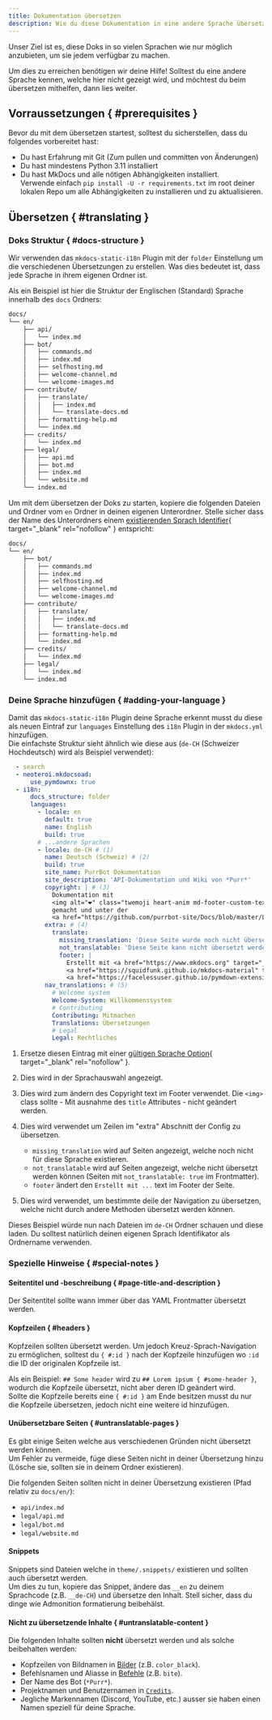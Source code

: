 ```yaml
---
title: Dokumentation übersetzen
description: Wie du diese Dokumentation in eine andere Sprache übersetzen kannst.
---
```


Unser Ziel ist es, diese Doks in so vielen Sprachen wie nur möglich anzubieten, um sie jedem verfügbar zu machen.

Um dies zu erreichen benötigen wir deine Hilfe! Solltest du eine andere Sprache kennen, welche hier nicht gezeigt wird, und möchtest du beim übersetzen mithelfen, dann lies weiter.

## Vorraussetzungen { #prerequisites }

Bevor du mit dem übersetzen startest, solltest du sicherstellen, dass du folgendes vorbereitet hast:

- Du hast Erfahrung mit Git (Zum pullen und committen von Änderungen)
- Du hast mindestens Python 3.11 installiert
- Du hast MkDocs und alle nötigen Abhängigkeiten installiert.  
  Verwende einfach `pip install -U -r requirements.txt` im root deiner lokalen Repo um alle Abhängigkeiten zu installieren und zu aktualisieren.

## Übersetzen { #translating }

### Doks Struktur { #docs-structure }

Wir verwenden das `mkdocs-static-i18n` Plugin mit der `folder` Einstellung um die verschiedenen Übersetzungen zu erstellen. Was dies bedeutet ist, dass jede Sprache in ihrem eigenen Ordner ist.

Als ein Beispiel ist hier die Struktur der Englischen (Standard) Sprache innerhalb des `docs` Ordners:
```txt title="Ordnerstruktur"
docs/
└── en/
    ├── api/
    │   └── index.md
    ├── bot/
    │   ├── commands.md
    │   ├── index.md
    │   ├── selfhosting.md
    │   ├── welcome-channel.md
    │   └── welcome-images.md
    ├── contribute/
    │   ├── translate/
    │   │   ├── index.md
    │   │   └── translate-docs.md
    │   ├── formatting-help.md
    │   └── index.md
    ├── credits/
    │   └── index.md
    ├── legal/
    │   ├── api.md
    │   ├── bot.md
    │   ├── index.md
    │   └── website.md
    └── index.md
```

Um mit dem übersetzen der Doks zu starten, kopiere die folgenden Dateien und Ordner vom `en` Ordner in deinen eigenen Unterordner. Stelle sicher dass der Name des Unterordners einem [existierenden Sprach Identifier][languages]{ target="_blank" rel="nofollow" } entspricht:
```txt title="Dateien zum kopieren"
docs/
└── en/
    ├── bot/
    │   ├── commands.md
    │   ├── index.md
    │   ├── selfhosting.md
    │   ├── welcome-channel.md
    │   └── welcome-images.md
    ├── contribute/
    │   ├── translate/
    │   │   ├── index.md
    │   │   └── translate-docs.md
    │   ├── formatting-help.md
    │   └── index.md
    ├── credits/
    │   └── index.md
    ├── legal/
    │   └── index.md
    └── index.md
```

### Deine Sprache hinzufügen { #adding-your-language }

Damit das `mkdocs-static-i18n` Plugin deine Sprache erkennt musst du diese als neuen Eintraf zur `languages` Einstellung des `i18n` Plugin in der `mkdocs.yml` hinzufügen.  
Die einfachste Struktur sieht ähnlich wie diese aus (`de-CH` (Schweizer Hochdeutsch) wird als Beispiel verwendet):

```yaml title="mkdocs.yml"
  - search
  - neoteroi.mkdocsoad:
      use_pymdownx: true
  - i18n:
      docs_structure: folder
      languages:
        - locale: en
          default: true
          name: English
          build: true
        # ...andere Sprachen
        - locale: de-CH # (1)
          name: Deutsch (Schweiz) # (2)
          build: true
          site_name: PurrBot Dokumentation
          site_description: 'API-Dokumentation und Wiki von *Purr*'
          copyright: | # (3)
            Dokumentation mit 
            <img alt="❤" class="twemoji heart-anim md-footer-custom-text" src="https://twemoji.maxcdn.com/v/latest/svg/2764.svg" title="Liebe"> 
            gemacht und unter der
            <a href="https://github.com/purrbot-site/Docs/blob/master/LICENSE" target="_blank" rel="nofollow">MIT-Lizenz</a> geteilt.
          extra: # (4)
            translate:
              missing_translation: 'Diese Seite wurde noch nicht übersetzt.'
              not_translatable: 'Diese Seite kann nicht übersetzt werden und ist darum nur auf Englisch verfügbar.'
              footer: |
                Erstellt mit <a href="https://www.mkdocs.org" target="_blank" rel="noopener">MkDocs</a>,
                <a href="https://squidfunk.github.io/mkdocs-material" target="_blank" rel="noopener">Material for MkDocs</a> und
                <a href="https://facelessuser.github.io/pymdown-extensions/" target="_blank" rel="noopener">Pymdown Extensions</a>.
          nav_translations: # (5)
            # Welcome system
            Welcome-System: Willkommenssystem
            # Contributing
            Contributing: Mitmachen
            Translations: Übersetzungen
            # Legal
            Legal: Rechtliches
```

  1. Ersetze diesen Eintrag mit einer [gültigen Sprache Option][languages]{ target="_blank" rel="nofollow" }.
  2. Dies wird in der Sprachauswahl angezeigt.
  3. Dies wird zum ändern des Copyright text im Footer verwendet. Die `<img>` class sollte - Mit ausnahme des `title` Attributes - nicht geändert werden.
  4. Dies wird verwendet um Zeilen im "extra" Abschnitt der Config zu übersetzen.  
     
     - `missing_translation` wird auf Seiten angezeigt, welche noch nicht für diese Sprache existieren.
     - `not_translatable` wird auf Seiten angezeigt, welche nicht übersetzt werden können (Seiten mit `not_translatable: true` im Frontmatter).
     - `footer` ändert den `Erstellt mit ...` text im Footer der Seite.

  5. Dies wird verwendet, um bestimmte deile der Navigation zu übersetzen, welche nicht durch andere Methoden übersetzt werden können.

Dieses Beispiel würde nun nach Dateien im `de-CH` Ordner schauen und diese laden. Du solltest natürlich deinen eigenen Sprach Identifikator als Ordnername verwenden.

### Spezielle Hinweise { #special-notes }

#### Seitentitel und -beschreibung { #page-title-and-description }

Der Seitentitel sollte wann immer über das YAML Frontmatter übersetzt werden.

#### Kopfzeilen { #headers }

Kopfzeilen sollten übersetzt werden. Um jedoch Kreuz-Sprach-Navigation zu ermöglichen, solltest du `{ #:id }` nach der Kopfzeile hinzufügen wo `:id` die ID der originalen Kopfzeile ist.

Als ein Beispiel: `## Some header` wird zu `## Lorem ipsum { #some-header }`, wodurch die Kopfzeile übersetzt, nicht aber deren ID geändert wird.  
Sollte die Kopfzeile bereits eine `{ #:id }` am Ende besitzen musst du nur die Kopfzeile übersetzen, jedoch nicht eine weitere id hinzufügen.

#### Unübersetzbare Seiten { #untranslatable-pages }

Es gibt einige Seiten welche aus verschiedenen Gründen nicht übersetzt werden können.  
Um Fehler zu vermeide, füge diese Seiten nicht in deiner Übersetzung hinzu (Lösche sie, sollten sie in deinem Ordner existieren).

Die folgenden Seiten sollten nicht in deiner Übersetzung existieren (Pfad relativ zu `docs/en/`):

- `api/index.md`
- `legal/api.md`
- `legal/bot.md`
- `legal/website.md`

#### Snippets

Snippets sind Dateien welche in `theme/.snippets/` existieren und sollten auch übersetzt werden.  
Um dies zu tun, kopiere das Snippet, ändere das `__en` zu deinem Sprachcode (z.B. `__de-CH`) und übersetze den Inhalt. Stell sicher, dass du dinge wie Admonition formatierung beibehälst.

#### Nicht zu übersetzende Inhalte { #untranslatable-content }

Die folgenden Inhalte sollten **nicht** übersetzt werden und als solche beibehalten werden:

- Kopfzeilen von Bildnamen in [Bilder](../../bot/welcome-images.md) (z.B. `color_black`).
- Befehlsnamen und Aliasse in [Befehle](../../bot/commands.md) (z.B. `bite`).
- Der Name des Bot (`*Purr*`).
- Projektnamen und Benutzernamen in [`Credits`](../../credits/index.md).
- Jegliche Markennamen (Discord, YouTube, etc.) ausser sie haben einen Namen speziell für deine Sprache.

[languages]: https://squidfunk.github.io/mkdocs-material/setup/changing-the-language/#site-language